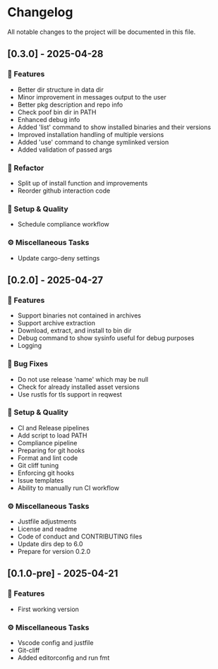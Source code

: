 # Changelog

All notable changes to the project will be documented in this file.

## [0.3.0] - 2025-04-28

### 🚀 Features

- Better dir structure in data dir
- Minor improvement in messages output to the user
- Better pkg description and repo info
- Check poof bin dir in PATH
- Enhanced debug info
- Added 'list' command to show installed binaries and their versions
- Improved installation handling of multiple versions
- Added 'use' command to change symlinked version
- Added validation of passed args

### 🚜 Refactor

- Split up of install function and improvements
- Reorder github interaction code

### 🔧 Setup & Quality

- Schedule compliance workflow

### ⚙️ Miscellaneous Tasks

- Update cargo-deny settings

## [0.2.0] - 2025-04-27

### 🚀 Features

- Support binaries not contained in archives
- Support archive extraction
- Download, extract, and install to bin dir
- Debug command to show sysinfo
useful for debug purposes
- Logging

### 🐛 Bug Fixes

- Do not use release 'name' which may be null
- Check for already installed asset versions
- Use rustls for tls support in reqwest

### 🔧 Setup & Quality

- CI and Release pipelines
- Add script to load PATH
- Compliance pipeline
- Preparing for git hooks
- Format and lint code
- Git cliff tuning
- Enforcing git hooks
- Issue templates
- Ability to manually run CI workflow

### ⚙️ Miscellaneous Tasks

- Justfile adjustments
- License and readme
- Code of conduct and CONTRIBUTING files
- Update dirs dep to 6.0
- Prepare for version 0.2.0

## [0.1.0-pre] - 2025-04-21

### 🚀 Features

- First working version

### ⚙️ Miscellaneous Tasks

- Vscode config and justfile
- Git-cliff
- Added editorconfig and run fmt

